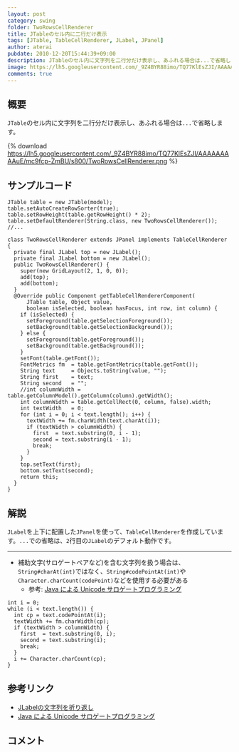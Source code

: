 ```yaml
---
layout: post
category: swing
folder: TwoRowsCellRenderer
title: JTableのセル内に二行だけ表示
tags: [JTable, TableCellRenderer, JLabel, JPanel]
author: aterai
pubdate: 2010-12-20T15:44:39+09:00
description: JTableのセル内に文字列を二行分だけ表示し、あふれる場合は...で省略します。
image: https://lh5.googleusercontent.com/_9Z4BYR88imo/TQ77KlEsZJI/AAAAAAAAAuE/mc9fcp-ZmBU/s800/TwoRowsCellRenderer.png
comments: true
---
```

## 概要
`JTable`のセル内に文字列を二行分だけ表示し、あふれる場合は`...`で省略します。

{% download https://lh5.googleusercontent.com/_9Z4BYR88imo/TQ77KlEsZJI/AAAAAAAAAuE/mc9fcp-ZmBU/s800/TwoRowsCellRenderer.png %}

## サンプルコード
<pre class="prettyprint"><code>JTable table = new JTable(model);
table.setAutoCreateRowSorter(true);
table.setRowHeight(table.getRowHeight() * 2);
table.setDefaultRenderer(String.class, new TwoRowsCellRenderer());
//...

class TwoRowsCellRenderer extends JPanel implements TableCellRenderer {
  private final JLabel top = new JLabel();
  private final JLabel bottom = new JLabel();
  public TwoRowsCellRenderer() {
    super(new GridLayout(2, 1, 0, 0));
    add(top);
    add(bottom);
  }
  @Override public Component getTableCellRendererComponent(
      JTable table, Object value,
      boolean isSelected, boolean hasFocus, int row, int column) {
    if (isSelected) {
      setForeground(table.getSelectionForeground());
      setBackground(table.getSelectionBackground());
    } else {
      setForeground(table.getForeground());
      setBackground(table.getBackground());
    }
    setFont(table.getFont());
    FontMetrics fm  = table.getFontMetrics(table.getFont());
    String text     = Objects.toString(value, "");
    String first    = text;
    String second   = "";
    //int columnWidth = table.getColumnModel().getColumn(column).getWidth();
    int columnWidth = table.getCellRect(0, column, false).width;
    int textWidth   = 0;
    for (int i = 0; i &lt; text.length(); i++) {
      textWidth += fm.charWidth(text.charAt(i));
      if (textWidth &gt; columnWidth) {
        first  = text.substring(0, i - 1);
        second = text.substring(i - 1);
        break;
      }
    }
    top.setText(first);
    bottom.setText(second);
    return this;
  }
}
</code></pre>

## 解説
`JLabel`を上下に配置した`JPanel`を使って、`TableCellRenderer`を作成しています。`...`での省略は、`2`行目の`JLabel`のデフォルト動作です。

- - - -
- 補助文字(サロゲートペアなど)を含む文字列を扱う場合は、`String#charAt(int)`ではなく、`String#codePointAt(int)`や`Character.charCount(codePoint)`などを使用する必要がある
    - 参考: [Java による Unicode サロゲートプログラミング](http://www.ibm.com/developerworks/jp/ysl/library/java/j-unicode_surrogate/index.html)

<!-- dummy comment line for breaking list -->

<pre class="prettyprint"><code>int i = 0;
while (i &lt; text.length()) {
  int cp = text.codePointAt(i);
  textWidth += fm.charWidth(cp);
  if (textWidth &gt; columnWidth) {
    first  = text.substring(0, i);
    second = text.substring(i);
    break;
  }
  i += Character.charCount(cp);
}
</code></pre>

## 参考リンク
- [JLabelの文字列を折り返し](http://ateraimemo.com/Swing/GlyphVector.html)
- [Java による Unicode サロゲートプログラミング](http://www.ibm.com/developerworks/jp/ysl/library/java/j-unicode_surrogate/index.html)

<!-- dummy comment line for breaking list -->

## コメント
